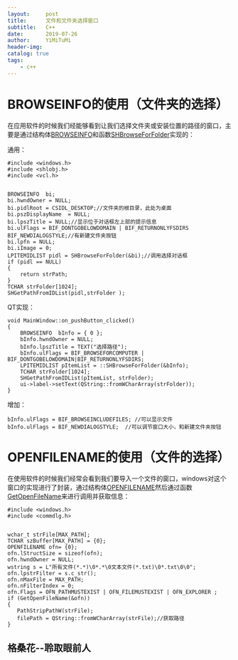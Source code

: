 ```yaml
---
layout:     post
title:      文件和文件夹选择窗口
subtitle:   C++
date:       2019-07-26
author:     YiMiTuMi
header-img: 
catalog: true
tags:
    - c++
---
```

# BROWSEINFO的使用（文件夹的选择）

在应用软件的时候我们经能够看到让我们选择文件夹或安装位置的路径的窗口，主要是通过结构体[BROWSEINFO](https://docs.microsoft.com/zh-cn/windows/win32/api/shlobj_core/ns-shlobj_core-browseinfoa)和函数[SHBrowseForFolder](https://docs.microsoft.com/zh-cn/windows/win32/api/shlobj_core/nf-shlobj_core-shbrowseforfoldera)实现的：

通用：

	#include <windows.h>
	#include <shlobj.h>
	#include <vcl.h>


	BROWSEINFO  bi;
	bi.hwndOwner = NULL;
	bi.pidlRoot = CSIDL_DESKTOP;//文件夹的根目录，此处为桌面
	bi.pszDisplayName  = NULL;	
	bi.lpszTitle = NULL;//显示位于对话框左上部的提示信息
	bi.ulFlags = BIF_DONTGOBELOWDOMAIN | BIF_RETURNONLYFSDIRS BIF_NEWDIALOGSTYLE;//有新建文件夹按钮
	bi.lpfn = NULL; 
	bi.iImage = 0;
	LPITEMIDLIST pidl = SHBrowseForFolder(&bi);//调用选择对话框
	if (pidl == NULL)    
	{    
		return strPath;    
	}    
	TCHAR strFolder[1024];   
	SHGetPathFromIDList(pidl,strFolder );

QT实现：

	void MainWindow::on_pushButton_clicked()
	{
	    BROWSEINFO	bInfo = { 0 };
	    bInfo.hwndOwner = NULL;
	    bInfo.lpszTitle = TEXT("选择路径");
	    bInfo.ulFlags = BIF_BROWSEFORCOMPUTER | BIF_DONTGOBELOWDOMAIN|BIF_RETURNONLYFSDIRS;
	    LPITEMIDLIST pItemList = ::SHBrowseForFolder(&bInfo);
	    TCHAR strFolder[1024];
	    SHGetPathFromIDList(pItemList, strFolder);
	    ui->label->setText(QString::fromWCharArray(strFolder));
	}

增加：

	bInfo.ulFlags = BIF_BROWSEINCLUDEFILES; //可以显示文件
	bInfo.ulFlags = BIF_NEWDIALOGSTYLE;  //可以调节窗口大小，和新建文件夹按钮


# OPENFILENAME的使用（文件的选择）

在使用软件的时候我们经常会看到我们要导入一个文件的窗口，windows对这个窗口的实现进行了封装，通过结构体[OPENFILENAME](https://docs.microsoft.com/zh-cn/windows/win32/api/commdlg/ns-commdlg-openfilenamea)然后通过函数[GetOpenFileName](https://docs.microsoft.com/zh-cn/windows/win32/api/commdlg/nf-commdlg-getopenfilenamea)来进行调用并获取信息：


	#include <windows.h>
	#include <commdlg.h>


	wchar_t strFile[MAX_PATH];
    TCHAR szBuffer[MAX_PATH] = {0};
    OPENFILENAME ofn= {0};
    ofn.lStructSize = sizeof(ofn);
    ofn.hwndOwner = NULL;
    wstring s = L"所有文件(*.*)\0*.*\0文本文件(*.txt)\0*.txt\0\0";
    ofn.lpstrFilter = s.c_str();
    ofn.nMaxFile = MAX_PATH;
    ofn.nFilterIndex = 0;
    ofn.Flags = OFN_PATHMUSTEXIST | OFN_FILEMUSTEXIST | OFN_EXPLORER ;
    if (GetOpenFileName(&ofn))
    {
       PathStripPathW(strFile);
       filePath = QString::fromWCharArray(strFile);//获取路径
    }

## 格桑花--聆取眼前人
